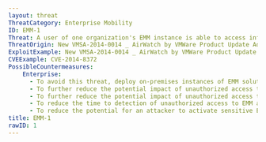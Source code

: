 ```yaml
---
layout: threat
ThreatCategory: Enterprise Mobility
ID: EMM-1
Threat: A user of one organization's EMM instance is able to access information from another organization's EMM instance.
ThreatOrigin: New VMSA-2014-0014 _ AirWatch by VMWare Product Update Addresses Information Disclosure Vulnerabilities [^190]
ExploitExample: New VMSA-2014-0014 _ AirWatch by VMWare Product Update Addresses Information Disclosure Vulnerabilities [^190]
CVEExample: CVE-2014-8372
PossibleCountermeasures:
    Enterprise:
      - To avoid this threat, deploy on-premises instances of EMM solutions when possible.
      - To further reduce the potential impact of unauthorized access to account and device data, configure the EMM solution to capture and store the minimum amount of device, user, and activity data as required to meet your broader mobile device security goals.
      - To further reduce the potential impact of unauthorized access to account and device data, dissociate or anonymize the data provided to the EMM service as much as possible (e.g., map enterprise or personal identities to aliases provisioned within the EMM solution).
      - To reduce the time to detection of unauthorized access to EMM administrative accounts, configure the EMM solution to audit system access and administrative actions, and establish procedures to review recent activity for indications of unauthorized access.
      - To reduce the potential for an attacker to activate sensitive EMM functionality, such as remote wiping of enrolled devices, configure the EMM solution to require authorization by multiple administrators before such actions will execute.
title: EMM-1
rawID: 1
---
```

